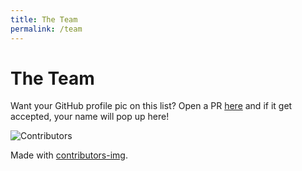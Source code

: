 ```yaml
---
title: The Team
permalink: /team
---
```


# The Team

Want your GitHub profile pic on this list? Open a PR [here](https://github.com/CoolJim/lemontools/pulls) and if it get accepted, your name will pop up here!


![Contributors](https://contrib.rocks/image?repo=cooljim/lemontools)

Made with [contributors-img](https://contrib.rocks).
